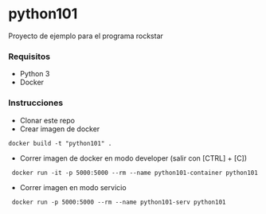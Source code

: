 # python101

Proyecto de ejemplo para el programa rockstar

### Requisitos 
- Python 3
- Docker 

### Instrucciones
- Clonar este repo
- Crear imagen de docker
```
docker build -t "python101" .
```
- Correr imagen de docker en modo developer (salir con [CTRL] + [C])

```
 docker run -it -p 5000:5000 --rm --name python101-container python101
```

- Correr imagen en modo servicio

```
 docker run -p 5000:5000 --rm --name python101-serv python101
```
